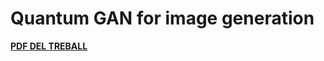 # Quantum GAN for image generation

[**PDF DEL TREBALL**](https://github.com/tomiock/qGAN/blob/main/quantumGAN/LATEX/Rplan.pdf)
